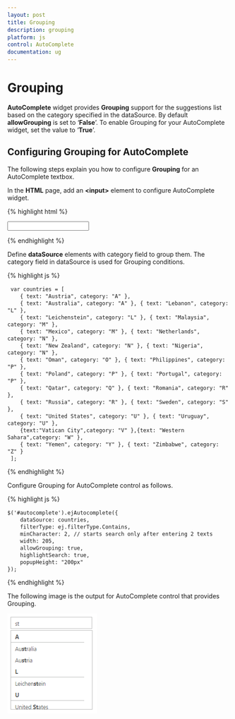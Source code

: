```yaml
---
layout: post
title: Grouping
description: grouping
platform: js
control: AutoComplete
documentation: ug
---
```


# Grouping

**AutoComplete** widget provides **Grouping** support for the suggestions list based on the category specified in the dataSource. By default **allowGrouping** is set to ‘**False**’. To enable Grouping for your AutoComplete widget, set the value to ‘**True**’.

## Configuring Grouping for AutoComplete

The following steps explain you how to configure **Grouping** for an AutoComplete textbox.

 In the **HTML** page, add an **&lt;input&gt;** element to configure AutoComplete widget.

{% highlight html %}

<input type="text" id="autocomplete" />


{% endhighlight %}


 Define **dataSource** elements with category field to group them. The category field in dataSource is used for Grouping conditions.

{% highlight js %}

     var countries = [
        { text: "Austria", category: "A" },
        { text: "Australia", category: "A" }, { text: "Lebanon", category: "L" },
        { text: "Leichenstein", category: "L" }, { text: "Malaysia", category: "M" },
        { text: "Mexico", category: "M" }, { text: "Netherlands", category: "N" },
        { text: "New Zealand", category: "N" }, { text: "Nigeria", category: "N" },
        { text: "Oman", category: "O" }, { text: "Philippines", category: "P" },
        { text: "Poland", category: "P" }, { text: "Portugal", category: "P" },
        { text: "Qatar", category: "Q" }, { text: "Romania", category: "R" },
        { text: "Russia", category: "R" }, { text: "Sweden", category: "S" },
        { text: "United States", category: "U" }, { text: "Uruguay", category: "U" },
        {text:"Vatican City",category: "V" },{text: "Western Sahara",category: "W" },
        { text: "Yemen", category: "Y" }, { text: "Zimbabwe", category: "Z" }
     ];


{% endhighlight %}

 Configure Grouping for AutoComplete control as follows.

{% highlight js %}

    $('#autocomplete').ejAutocomplete({
        dataSource: countries,
        filterType: ej.filterType.Contains,
        minCharacter: 2, // starts search only after entering 2 texts
        width: 205,
        allowGrouping: true,
        highlightSearch: true,
        popupHeight: "200px"
    });

{% endhighlight %}


The following image is the output for AutoComplete control that provides Grouping.

![](/js/Autocomplete/Grouping_images/Grouping_img1.png)

